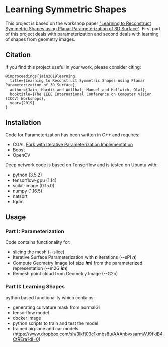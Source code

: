 # Learning Symmetric Shapes
This project is based on the workshop paper ["Learning to Reconstruct Symmetric Shapes using Planar Parameterization of 3D Surface"](https://www.researchgate.net/publication/335528865_Learning_to_Reconstruct_Symmetric_Shapes_using_Planar_Parameterization_of_3D_Surface). First part of this project deals with parameterization and second deals with learning of shapes from geometry images. 

## Citation
If you find this project useful in your work, please consider citing:

    @inproceedings{jain2019learning,
      title={Learning to Reconstruct Symmetric Shapes using Planar Parameterization of 3D Surface},
      author={Jain, Hardik and Wöllhaf, Manuel and Hellwich, Olaf},
      booktitle={The IEEE International Conference on Computer Vision (ICCV) Workshops},
      year={2019}
    }

## Installation
Code for Parameterization has been written in C++ and requires:
- CGAL [Fork with Iterative Parameterization Implementation](https://github.com/hrdkjain/cgal/tree/Iterative_authalic_parameterization)
- Boost
- OpenCV

Deep network code is based on Tensorflow and is tested on Ubuntu with:
- python (3.5.2)
- tensorflow-gpu (1.14)
- scikit-image (0.15.0)
- numpy (1.16.5)
- natsort
- tqdm

## Usage
### Part I: Parameterization
Code contains functionality for:
- slicing the mesh (--slice)
- Iterative Surface Parameterization with **_n_** iterations (--sPI **_n_**)
- Compute Geometry Image (of size **_im_**) from the parameterized representation (--m2G **_im_**)
- Remesh point cloud from Geometry Image (--G2o)

### Part II: Learning Shapes
python based functionality which contains:
- generating curvature mask from normalGI
- tensorflow model
- docker image
- python scripts to train and test the model
- trained airplane and car models (https://www.dropbox.com/sh/3lkfj03c1kmbs8u/AAAnbvxsarmWJ9fkiB4CtREra?dl=0)
